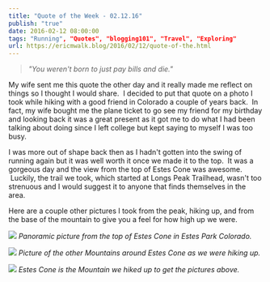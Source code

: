 ```yaml
---
title: "Quote of the Week - 02.12.16"
publish: "true"
date: 2016-02-12 08:00:00
tags: "Running", "Quotes", "blogging101", "Travel", "Exploring"
url: https://ericmwalk.blog/2016/02/12/quote-of-the.html
---
```


>*"You weren't born to just pay bills and die."*

My wife sent me this quote the other day and it really made me reflect on things so I thought I would share.  I decided to put that quote on a photo I took while hiking with a good friend in Colorado a couple of years back.  In fact, my wife bought me the plane ticket to go see my friend for my birthday and looking back it was a great present as it got me to do what I had been talking about doing since I left college but kept saying to myself I was too busy.

I was more out of shape back then as I hadn't gotten into the swing of running again but it was well worth it once we made it to the top.  It was a gorgeous day and the view from the top of Estes Cone was awesome.  Luckily, the trail we took, which started at Longs Peak Trailhead, wasn't too strenuous and I would suggest it to anyone that finds themselves in the area.

Here are a couple other pictures I took from the peak, hiking up, and from the base of the mountain to give you a feel for how high up we were.

![](https://ericmwalk.blog/uploads/2021/79505ea927.jpg)
*Panoramic picture from the top of Estes Cone in Estes Park Colorado.*

![](https://ericmwalk.blog/uploads/2021/09add81efd.jpg)
*Picture of the other Mountains around Estes Cone as we were hiking up.*

![](https://ericmwalk.blog/uploads/2021/97fe22be08.jpg)
*Estes Cone is the Mountain we hiked up to get the pictures above.*